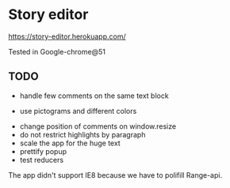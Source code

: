 # Story editor

https://story-editor.herokuapp.com/

Tested in Google-chrome@51

## TODO

* handle few comments on the same text block
 - use pictograms and different colors
* change position of comments on window.resize
* do not restrict highlights by paragraph
* scale the app for the huge text
* prettify popup
* test reducers


The app didn't support IE8 because we have to polifill Range-api.
